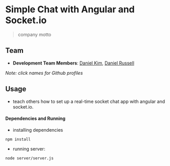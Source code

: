 # Simple Chat with Angular and Socket.io

>company motto

## Team
* **Development Team Members**: [Daniel Kim](https://github.com/deehkim), [Daniel Russell](https://github.com/danielrussellLA)

*Note: click names for Github profiles*

## Usage
* teach others how to set up a real-time socket chat app with angular and socket.io.


#### Dependencies and Running
* installing dependencies
~~~~
npm install
~~~~
* running server:
~~~~
node server/server.js
~~~~
